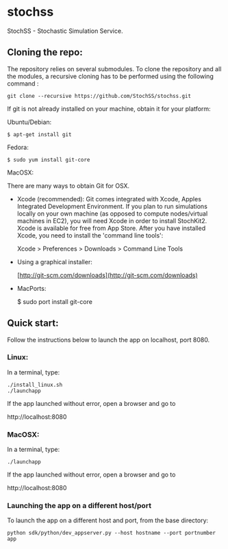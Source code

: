 stochss
=======

StochSS - Stochastic Simulation Service.  


## Cloning the repo:

The repository relies on several submodules. To clone the repository and all the modules, 
a recursive cloning has to be performed using the following command :

    git clone --recursive https://github.com/StochSS/stochss.git

If git is not already installed on your machine, obtain it for your platform:

Ubuntu/Debian:

    $ apt-get install git
  
Fedora:

    $ sudo yum install git-core

MacOSX:

There are many ways to obtain Git for OSX.

* Xcode (recommended):
  Git comes integrated with Xcode, Apples Integrated Development Environment. If you plan to run simulations locally on 
  your own machine (as opposed to compute nodes/virtual machines in EC2), you will need Xcode in order to install StochKit2.
  Xcode is available for free from App Store. After you have installed Xcode, you need to install the 'command line tools':
    
  Xcode > Preferences > Downloads > Command Line Tools    
  

* Using a graphical installer:

     [http://git-scm.com/downloads](http://git-scm.com/downloads)

* MacPorts:

    $ sudo port install git-core
      

Quick start:
-----

Follow the instructions below to launch the app on localhost, port 8080.  

### Linux:

In a terminal, type:

    ./install_linux.sh
    ./launchapp

If the app launched without error, open a browser and go to

http://localhost:8080

### MacOSX:

In a terminal, type:

    ./launchapp

If the app launched without error, open a browser and go to

http://localhost:8080

### Launching the app on a different host/port

To launch the app on a different host and port, from the base directory:

    python sdk/python/dev_appserver.py --host hostname --port portnumber app



